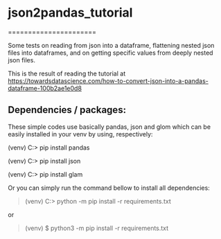 # json2pandas_tutorial
======================

Some tests on reading from json into a dataframe, flattening nested json files into dataframes, and on getting specific values from deeply nested json files.

This is the result of reading the tutorial at https://towardsdatascience.com/how-to-convert-json-into-a-pandas-dataframe-100b2ae1e0d8

Dependencies / packages:
------------------------
These simple codes use basically pandas, json and glom which can be easily installed in your venv by using, respectively:

(venv) C:\> pip install pandas

(venv) C:\> pip install json

(venv) C:\> pip install glam

Or you can simply run the command bellow to install all dependencies:

> (venv) C:\> python -m pip install -r requirements.txt

or

> (venv) $ python3 -m pip install -r requirements.txt


